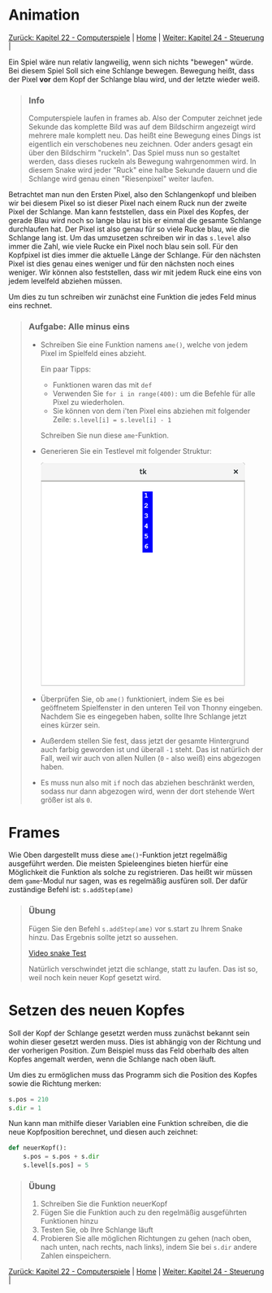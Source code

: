 # Animation

[Zurück: Kapitel 22 - Computerspiele](Computerspiel.md) |  [Home](README.md) |  [Weiter: Kapitel 24 - Steuerung](Steuerung.md) | 

Ein Spiel wäre nun relativ langweilig, wenn sich nichts "bewegen" würde. Bei diesem Spiel Soll sich eine Schlange bewegen. Bewegung heißt, dass der Pixel **vor** dem Kopf der Schlange blau wird, und der letzte wieder weiß.

> ### Info
> Computerspiele laufen in frames ab. Also der Computer zeichnet jede Sekunde das komplette Bild was auf dem Bildschirm angezeigt wird mehrere male komplett neu. Das heißt eine Bewegung eines Dings ist eigentlich ein verschobenes neu zeichnen. Oder anders gesagt ein über den Bildschirm "ruckeln". Das Spiel muss nun so gestaltet werden, dass dieses ruckeln als Bewegung wahrgenommen wird. In diesem Snake wird jeder "Ruck" eine halbe Sekunde dauern und die Schlange wird genau einen "Riesenpixel" weiter laufen.

Betrachtet man nun den Ersten Pixel, also den Schlangenkopf und bleiben wir bei diesem Pixel so ist dieser Pixel nach einem Ruck nun der zweite Pixel der Schlange. Man kann feststellen, dass ein Pixel des Kopfes, der gerade Blau wird noch so lange blau ist bis er einmal die gesamte Schlange durchlaufen hat. Der Pixel ist also genau für so viele Rucke blau, wie die Schlange lang ist. Um das umzusetzen schreiben wir in das `s.level` also immer die Zahl, wie viele Rucke ein Pixel noch blau sein soll. Für den Kopfpixel ist dies immer die aktuelle Länge der Schlange. Für den nächsten Pixel ist dies genau eines weniger und für den nächsten noch eines weniger. Wir können also feststellen, dass wir mit jedem Ruck eine eins von jedem levelfeld abziehen müssen.

Um dies zu tun schreiben wir zunächst eine Funktion die jedes Feld minus eins rechnet.

> ### Aufgabe: Alle minus eins
>  * Schreiben Sie eine Funktion namens `ame()`, welche von jedem Pixel im Spielfeld eines abzieht.
>
>    Ein paar Tipps:
>     * Funktionen waren das mit `def`
>     * Verwenden Sie `for i in range(400):` um die Befehle für alle Pixel zu wiederholen.
>     * Sie können von dem i'ten Pixel eins abziehen mit folgender Zeile: `s.level[i] = s.level[i] - 1`
> 
>    Schreiben Sie nun diese `ame`-Funktion.
> 
>  * Generieren Sie ein Testlevel mit folgender Struktur:
> 
>    ![Test Level](img/snaketestlevel.png)
> 
>  * Überprüfen Sie, ob `ame()` funktioniert, indem Sie es bei geöffnetem Spielfenster in den unteren Teil von Thonny eingeben. Nachdem Sie es eingegeben haben, sollte Ihre Schlange jetzt eines kürzer sein.
>
>  * Außerdem stellen Sie fest, dass jetzt der gesamte Hintergrund auch farbig geworden ist und überall `-1` steht. Das ist natürlich der Fall, weil wir auch von allen Nullen (`0` - also weiß) eins abgezogen haben.
>
>  * Es muss nun also mit `if` noch das abziehen beschränkt werden, sodass nur dann abgezogen wird, wenn der dort stehende Wert größer ist als `0`.

# Frames

Wie Oben dargestellt muss diese `ame()`-Funktion jetzt regelmäßig ausgeführt werden. Die meisten Spieleengines bieten hierfür eine Möglichkeit die Funktion als solche zu registrieren. Das heißt wir müssen dem `game`-Modul nur sagen, was es regelmäßig ausfüren soll. Der dafür zuständige Befehl ist: `s.addStep(ame)`

> ### Übung
>
> Fügen Sie den Befehl `s.addStep(ame)` vor s.start zu Ihrem Snake hinzu. Das Ergebnis sollte jetzt so aussehen.
> 
> [Video snake Test](img/snaketest.webm)
> 
> Natürlich verschwindet jetzt die schlange, statt zu laufen. Das ist so, weil noch kein neuer Kopf gesetzt wird.

# Setzen des neuen Kopfes

Soll der Kopf der Schlange gesetzt werden muss zunächst bekannt sein wohin dieser gesetzt werden muss. Dies ist abhängig von der Richtung und der vorherigen Position. Zum Beispiel muss das Feld oberhalb des alten Kopfes angemalt werden, wenn die Schlange nach oben läuft.

Um dies zu ermöglichen muss das Programm sich die Position des Kopfes sowie die Richtung merken:

```python
s.pos = 210
s.dir = 1
```

Nun kann man mithilfe dieser Variablen eine Funktion schreiben, die die neue Kopfposition berechnet, und diesen auch zeichnet:

```python
def neuerKopf():
    s.pos = s.pos + s.dir
    s.level[s.pos] = 5
```

> ### Übung
> 
>  1. Schreiben Sie die Funktion neuerKopf
>  2. Fügen Sie die Funktion auch zu den regelmäßig ausgeführten Funktionen hinzu
>  3. Testen Sie, ob Ihre Schlange läuft
>  4. Probieren Sie alle möglichen Richtungen zu gehen (nach oben, nach unten, nach rechts, nach links), indem Sie bei `s.dir` andere Zahlen einspeichern.

[Zurück: Kapitel 22 - Computerspiele](Computerspiel.md) |  [Home](README.md) |  [Weiter: Kapitel 24 - Steuerung](Steuerung.md) | 
